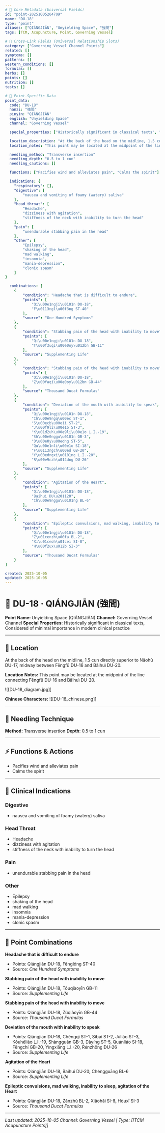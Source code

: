 ```yaml
---
# 🔹 Core Metadata (Universal Fields)
id: "point-20251005204709"
name: "DU-18"
type: "point"
aliases: ["QIÁNGJIĀN", "Unyielding Space", "強間"]
tags: [TCM, Acupuncture, Point, Governing Vessel]

# 🔹 Cross-Link Fields (Universal Relationship Slots)
category: ["Governing Vessel Channel Points"]
related: []
symptoms: []
patterns: []
western_conditions: []
formulas: []
herbs: []
points: []
nutrition: []
tests: []

# 🔹 Point-Specific Data
point_data:
  code: "DU-18"
  hanzi: "強間"
  pinyin: "QIÁNGJIĀN"
  english: "Unyielding Space"
  channel: "Governing Vessel"

  special_properties: ["Historically significant in classical texts", "Considered of minimal importance in modern clinical practice"]

  location_description: "At the back of the head on the midline, 1.5 cun directly superior to Nǎohù DU-17, midway between Fēngfǔ DU-16 and Bǎihuì DU-20."
  location_notes: "This point may be located at the midpoint of the line connecting Fēngfǔ DU-16 and Bǎihuì DU-20."

  needling_method: "Transverse insertion"
  needling_depth: "0.5 to 1 cun"
  needling_cautions: []

  functions: ["Pacifies wind and alleviates pain", "Calms the spirit"]

  indications: {
    "respiratory": [],
    "digestive": [
        "nausea and vomiting of foamy (watery) saliva"
    ],
    "head_throat": [
        "Headache",
        "dizziness with agitation",
        "stiffness of the neck with inability to turn the head"
    ],
    "pain": [
        "unendurable stabbing pain in the head"
    ],
    "other": [
        "Epilepsy",
        "shaking of the head",
        "mad walking",
        "insomnia",
        "mania-depression",
        "clonic spasm"
    ]
}

  combinations: [
    {
        "condition": "Headache that is difficult to endure",
        "points": [
            "Qi\u00e1ngji\u0101n DU-18",
            "F\u0113ngl\u00f3ng ST-40"
        ],
        "source": "One Hundred Symptoms"
    },
    {
        "condition": "Stabbing pain of the head with inability to move",
        "points": [
            "Qi\u00e1ngji\u0101n DU-18",
            "T\u00f3uqi\u00e0oy\u012bn GB-11"
        ],
        "source": "Supplementing Life"
    },
    {
        "condition": "Stabbing pain of the head with inability to move",
        "points": [
            "Qi\u00e1ngji\u0101n DU-18",
            "Z\u00faqi\u00e0oy\u012bn GB-44"
        ],
        "source": "Thousand Ducat Formulas"
    },
    {
        "condition": "Deviation of the mouth with inability to speak",
        "points": [
            "Qi\u00e1ngji\u0101n DU-18",
            "Ch\u00e9ngq\u00ec ST-1",
            "S\u00ecb\u00e1i ST-2",
            "J\u00f9li\u00e1o ST-3",
            "K\u01d2uh\u00e9li\u00e1o L.I.-19",
            "Sh\u00e0nggu\u0101n GB-3",
            "D\u00e0y\u00edng ST-5",
            "Qu\u00e1nli\u00e1o SI-18",
            "F\u0113ngch\u00ed GB-20",
            "Y\u00edngxi\u0101ng L.I.-20",
            "R\u00e9nzh\u014dng DU-26"
        ],
        "source": "Supplementing Life"
    },
    {
        "condition": "Agitation of the Heart",
        "points": [
            "Qi\u00e1ngji\u0101n DU-18",
            "Baihui DU\u201120",
            "Ch\u00e9nggu\u0101ng BL-6"
        ],
        "source": "Supplementing Life"
    },
    {
        "condition": "Epileptic convulsions, mad walking, inability to sleep, agitation of the Heart",
        "points": [
            "Qi\u00e1ngji\u0101n DU-18",
            "Z\u01cenzh\u00fa BL-2",
            "Xi\u01ceoh\u01cei SI-8",
            "H\u00f2ux\u012b SI-3"
        ],
        "source": "Thousand Ducat Formulas"
    }
]

created: 2025-10-05
updated: 2025-10-05
---
```


# 📍 DU-18 · QIÁNGJIĀN (強間)

**Point Name:** Unyielding Space (QIÁNGJIĀN)
**Channel:** Governing Vessel Channel
**Special Properties:** Historically significant in classical texts, Considered of minimal importance in modern clinical practice

---

## 📍 Location

At the back of the head on the midline, 1.5 cun directly superior to Nǎohù DU-17, midway between Fēngfǔ DU-16 and Bǎihuì DU-20.

**Location Notes:**
This point may be located at the midpoint of the line connecting Fēngfǔ DU-16 and Bǎihuì DU-20.

![[DU-18_diagram.jpg]]

**Chinese Characters:** ![[DU-18_chinese.png]]

---

## 🔧 Needling Technique

**Method:** Transverse insertion
**Depth:** 0.5 to 1 cun

---

## ⚡ Functions & Actions
- Pacifies wind and alleviates pain
- Calms the spirit

---

## 🎯 Clinical Indications

### Digestive
- nausea and vomiting of foamy (watery) saliva

### Head Throat
- Headache
- dizziness with agitation
- stiffness of the neck with inability to turn the head

### Pain
- unendurable stabbing pain in the head

### Other
- Epilepsy
- shaking of the head
- mad walking
- insomnia
- mania-depression
- clonic spasm

---

## 🔗 Point Combinations

**Headache that is difficult to endure**
- Points: Qiángjiān DU-18, Fēnglóng ST-40
- Source: *One Hundred Symptoms*

**Stabbing pain of the head with inability to move**
- Points: Qiángjiān DU-18, Tóuqiàoyīn GB-11
- Source: *Supplementing Life*

**Stabbing pain of the head with inability to move**
- Points: Qiángjiān DU-18, Zúqiàoyīn GB-44
- Source: *Thousand Ducat Formulas*

**Deviation of the mouth with inability to speak**
- Points: Qiángjiān DU-18, Chéngqì ST-1, Sìbái ST-2, Jùliáo ST-3, Kǒuhéliáo L.I.-19, Shàngguān GB-3, Dàyíng ST-5, Quánliáo SI-18, Fēngchí GB-20, Yíngxiāng L.I.-20, Rénzhōng DU-26
- Source: *Supplementing Life*

**Agitation of the Heart**
- Points: Qiángjiān DU-18, Baihui DU‑20, Chéngguāng BL-6
- Source: *Supplementing Life*

**Epileptic convulsions, mad walking, inability to sleep, agitation of the Heart**
- Points: Qiángjiān DU-18, Zǎnzhú BL-2, Xiǎohǎi SI-8, Hòuxī SI-3
- Source: *Thousand Ducat Formulas*

---

*Last updated: 2025-10-05*
*Channel: Governing Vessel | Type: [[TCM Acupuncture Points]]*
